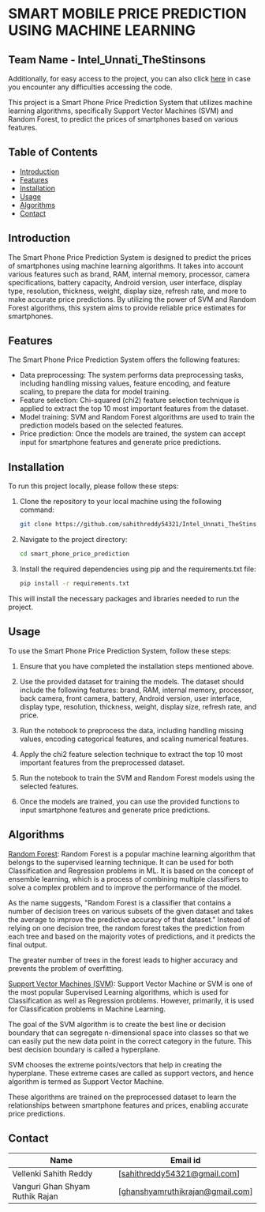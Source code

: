 # SMART MOBILE PRICE PREDICTION USING MACHINE LEARNING

## Team Name - Intel_Unnati_TheStinsons
Additionally, for easy access to the project, you can also click [here](https://drive.google.com/drive/folders/1V1no_ysIv5EP1tIwCRM_U3MnXE6JJB_e?usp=sharing) in case you encounter any difficulties accessing the code.

This project is a Smart Phone Price Prediction System that utilizes machine learning algorithms, specifically Support Vector Machines (SVM) and Random Forest, to predict the prices of smartphones based on various features.

## Table of Contents

- [Introduction](#introduction)
- [Features](#features)
- [Installation](#installation)
- [Usage](#usage)
- [Algorithms](#algorithms)
- [Contact](#contact)


## Introduction

The Smart Phone Price Prediction System is designed to predict the prices of smartphones using machine learning algorithms. It takes into account various features such as brand, RAM, internal memory, processor, camera specifications, battery capacity, Android version, user interface, display type, resolution, thickness, weight, display size, refresh rate, and more to make accurate price predictions. By utilizing the power of SVM and Random Forest algorithms, this system aims to provide reliable price estimates for smartphones.

## Features

The Smart Phone Price Prediction System offers the following features:

- Data preprocessing: The system performs data preprocessing tasks, including handling missing values, feature encoding, and feature scaling, to prepare the data for model training.
- Feature selection: Chi-squared (chi2) feature selection technique is applied to extract the top 10 most important features from the dataset.
- Model training: SVM and Random Forest algorithms are used to train the prediction models based on the selected features.
- Price prediction: Once the models are trained, the system can accept input for smartphone features and generate price predictions.

## Installation

To run this project locally, please follow these steps:

1. Clone the repository to your local machine using the following command:

   ```bash
   git clone https://github.com/sahithreddy54321/Intel_Unnati_TheStinsons

2. Navigate to the project directory:
   ```bash
   cd smart_phone_price_prediction
3. Install the required dependencies using pip and the requirements.txt file:
   ```bash
   pip install -r requirements.txt
This will install the necessary packages and libraries needed to run the project.

## Usage
To use the Smart Phone Price Prediction System, follow these steps:

1. Ensure that you have completed the installation steps mentioned above.

2. Use the provided dataset for training the models. The dataset should include the following features: brand, RAM, internal memory, processor, back camera, front camera, battery, Android version, user interface, display type, resolution, thickness, weight, display size, refresh rate, and price.

3. Run the notebook to preprocess the data, including handling missing values, encoding categorical features, and scaling numerical features.

4. Apply the chi2 feature selection technique to extract the top 10 most important features from the preprocessed dataset.

5. Run the notebook to train the SVM and Random Forest models using the selected features.

6. Once the models are trained, you can use the provided functions to input smartphone features and generate price predictions.

## Algorithms

[Random Forest](https://scikit-learn.org/stable/modules/generated/sklearn.ensemble.RandomForestClassifier.html): Random Forest is a popular machine learning algorithm that belongs to the supervised learning technique. It can be used for both Classification and Regression problems in ML. It is based on the concept of ensemble learning, which is a process of combining multiple classifiers to solve a complex problem and to improve the performance of the model.

As the name suggests, "Random Forest is a classifier that contains a number of decision trees on various subsets of the given dataset and takes the average to improve the predictive accuracy of that dataset." Instead of relying on one decision tree, the random forest takes the prediction from each tree and based on the majority votes of predictions, and it predicts the final output.

The greater number of trees in the forest leads to higher accuracy and prevents the problem of overfitting.

[Support Vector Machines (SVM)](https://scikit-learn.org/stable/modules/svm.html): Support Vector Machine or SVM is one of the most popular Supervised Learning algorithms, which is used for Classification as well as Regression problems. However, primarily, it is used for Classification problems in Machine Learning.

The goal of the SVM algorithm is to create the best line or decision boundary that can segregate n-dimensional space into classes so that we can easily put the new data point in the correct category in the future. This best decision boundary is called a hyperplane.

SVM chooses the extreme points/vectors that help in creating the hyperplane. These extreme cases are called as support vectors, and hence algorithm is termed as Support Vector Machine.

These algorithms are trained on the preprocessed dataset to learn the relationships between smartphone features and prices, enabling accurate price predictions.

## Contact

| Name  | Email id |
| ------------- | ------------- |
| Vellenki Sahith Reddy  | [sahithreddy54321@gmail.com]  |
| Vanguri Ghan Shyam Ruthik Rajan  | [ghanshyamruthikrajan@gmail.com]  |
